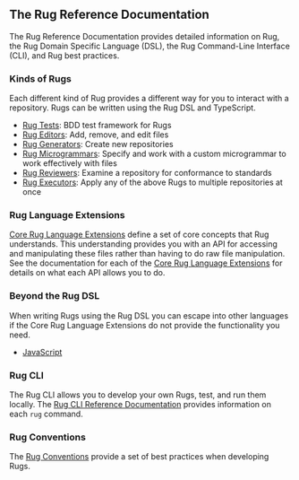 ## The Rug Reference Documentation

The Rug Reference Documentation provides detailed information on Rug,
the Rug Domain Specific Language (DSL), the Rug Command-Line Interface
(CLI), and Rug best practices.

### Kinds of Rugs

Each different kind of Rug provides a different way for you to
interact with a repository.  Rugs can be written using the Rug DSL and
TypeScript.

-   [Rug Tests](tests.md): BDD test framework for Rugs
-   [Rug Editors](editors.md): Add, remove, and edit files
-   [Rug Generators](generators.md): Create new repositories
-   [Rug Microgrammars](microgrammars.md): Specify and work with a custom microgrammar to work effectively with files
-   [Rug Reviewers](reviewers.md): Examine a repository for conformance to standards
-   [Rug Executors](executors.md): Apply any of the above Rugs to multiple repositories at once

### Rug Language Extensions

[Core Rug Language Extensions](extensions/index.md) define a set of core concepts that
Rug understands.  This understanding provides you with an API for
accessing and manipulating these files rather than having to do raw
file manipulation.  See the documentation for each of the [Core Rug Language Extensions](extensions/index.md)
for details on what each API allows you to do.

### Beyond the Rug DSL

When writing Rugs using the Rug DSL you can escape into other
languages if the Core Rug Language Extensions do not provide the functionality you
need.

-   [JavaScript](dsl/javascript.md)

### Rug CLI

The Rug CLI allows you to develop your own Rugs, test, and run them
locally.  The [Rug CLI Reference Documentation][cli] provides
information on each `rug` command.

[cli]: ../rug-cli/index.md


### Rug Conventions

The [Rug Conventions][conventions] provide a set of best practices
when developing Rugs.

[conventions]: ../../atomist/rug/conventions.md
